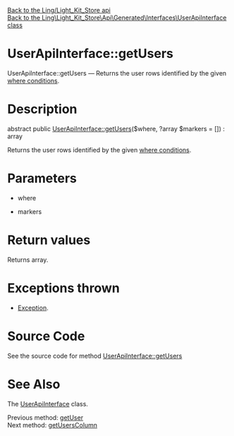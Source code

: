 [Back to the Ling/Light_Kit_Store api](https://github.com/lingtalfi/Light_Kit_Store/blob/master/doc/api/Ling/Light_Kit_Store.md)<br>
[Back to the Ling\Light_Kit_Store\Api\Generated\Interfaces\UserApiInterface class](https://github.com/lingtalfi/Light_Kit_Store/blob/master/doc/api/Ling/Light_Kit_Store/Api/Generated/Interfaces/UserApiInterface.md)


UserApiInterface::getUsers
================



UserApiInterface::getUsers — Returns the user rows identified by the given [where conditions](https://github.com/lingtalfi/SimplePdoWrapper#the-where-conditions).




Description
================


abstract public [UserApiInterface::getUsers](https://github.com/lingtalfi/Light_Kit_Store/blob/master/doc/api/Ling/Light_Kit_Store/Api/Generated/Interfaces/UserApiInterface/getUsers.md)($where, ?array $markers = []) : array




Returns the user rows identified by the given [where conditions](https://github.com/lingtalfi/SimplePdoWrapper#the-where-conditions).




Parameters
================


- where

    

- markers

    


Return values
================

Returns array.


Exceptions thrown
================

- [Exception](http://php.net/manual/en/class.exception.php).&nbsp;







Source Code
===========
See the source code for method [UserApiInterface::getUsers](https://github.com/lingtalfi/Light_Kit_Store/blob/master/Api/Generated/Interfaces/UserApiInterface.php#L126-L126)


See Also
================

The [UserApiInterface](https://github.com/lingtalfi/Light_Kit_Store/blob/master/doc/api/Ling/Light_Kit_Store/Api/Generated/Interfaces/UserApiInterface.md) class.

Previous method: [getUser](https://github.com/lingtalfi/Light_Kit_Store/blob/master/doc/api/Ling/Light_Kit_Store/Api/Generated/Interfaces/UserApiInterface/getUser.md)<br>Next method: [getUsersColumn](https://github.com/lingtalfi/Light_Kit_Store/blob/master/doc/api/Ling/Light_Kit_Store/Api/Generated/Interfaces/UserApiInterface/getUsersColumn.md)<br>

